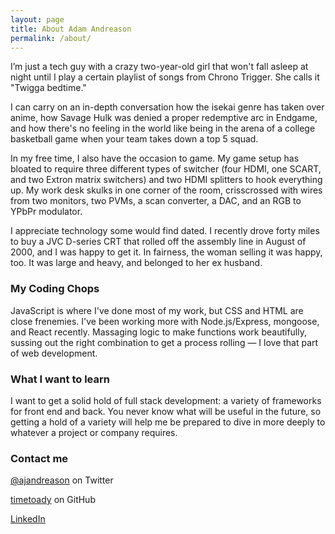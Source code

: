 ```yaml
---
layout: page
title: About Adam Andreason
permalink: /about/
---
```



I’m just a tech guy with a crazy two-year-old girl that won't fall asleep at night until I play a certain playlist of songs from Chrono Trigger. She calls it "Twigga bedtime."

I can carry on an in-depth conversation how the isekai genre has taken over anime, how Savage Hulk was denied a proper redemptive arc in Endgame, and how there's no feeling in the world like being in the arena of a college basketball game when your team takes down a top 5 squad. 

In my free time, I also have the occasion to game. My game setup has bloated to require three different types of switcher (four HDMI, one  SCART, and two Extron matrix switchers) and two HDMI splitters to hook everything up. My work desk skulks in one corner of the room, crisscrossed with wires from two monitors, two PVMs, a scan converter, a DAC, and an RGB to YPbPr modulator. 

I appreciate technology some would find dated. I recently drove forty miles to buy a JVC D-series CRT that rolled off the assembly line in August of 2000, and I was happy to get it. In fairness, the woman selling it was happy, too. It was large and heavy, and belonged to her ex husband.



### My Coding Chops

JavaScript is where I've done most of my work, but CSS and HTML are close frenemies. I've been working more with Node.js/Express, mongoose, and React recently. Massaging logic to make functions work beautifully, sussing out the right combination to get a process rolling — I love that part of web development.

### What I want to learn

I want to get a solid hold of full stack development: a variety of frameworks for front end and back. You never know what will be useful in the future, so getting a hold of a variety will help me be prepared to dive in more deeply to whatever a project or company requires.

### Contact me

[@ajandreason](https://twitter.com/ajandreason) on Twitter

[timetoady](https://github.com/timetoady) on GitHub

[LinkedIn](https://www.linkedin.com/in/adam-andreason-365406111/)

